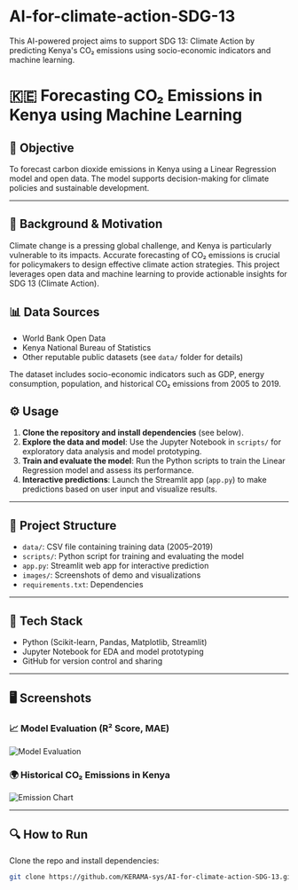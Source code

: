 # AI-for-climate-action-SDG-13
This AI-powered project aims to support SDG 13: Climate Action by predicting Kenya's CO₂ emissions using socio-economic indicators and machine learning.

# 🇰🇪 Forecasting CO₂ Emissions in Kenya using Machine Learning

## 🎯 Objective

To forecast carbon dioxide emissions in Kenya using a Linear Regression model and open data. The model supports decision-making for climate policies and sustainable development.

---

## 🌱 Background & Motivation

Climate change is a pressing global challenge, and Kenya is particularly vulnerable to its impacts. Accurate forecasting of CO₂ emissions is crucial for policymakers to design effective climate action strategies. This project leverages open data and machine learning to provide actionable insights for SDG 13 (Climate Action).

## 📊 Data Sources

- World Bank Open Data
- Kenya National Bureau of Statistics
- Other reputable public datasets (see `data/` folder for details)

The dataset includes socio-economic indicators such as GDP, energy consumption, population, and historical CO₂ emissions from 2005 to 2019.

## ⚙️ Usage

1. **Clone the repository and install dependencies** (see below).
2. **Explore the data and model**: Use the Jupyter Notebook in `scripts/` for exploratory data analysis and model prototyping.
3. **Train and evaluate the model**: Run the Python scripts to train the Linear Regression model and assess its performance.
4. **Interactive predictions**: Launch the Streamlit app (`app.py`) to make predictions based on user input and visualize results.

---

## 📁 Project Structure

- `data/`: CSV file containing training data (2005–2019)
- `scripts/`: Python script for training and evaluating the model
- `app.py`: Streamlit web app for interactive prediction
- `images/`: Screenshots of demo and visualizations
- `requirements.txt`: Dependencies

---

## 🧠 Tech Stack

- Python (Scikit-learn, Pandas, Matplotlib, Streamlit)
- Jupyter Notebook for EDA and model prototyping
- GitHub for version control and sharing

---

## 🖥️ Screenshots

### 📈 Model Evaluation (R² Score, MAE)
![Model Evaluation](images/Model%20Evaluation%20(R²%20Score,%20MAE).png)

### 🌍 Historical CO₂ Emissions in Kenya
![Emission Chart](images/Historical%20CO₂%20Emissions%20in%20Kenya.png)

---

## 🔍 How to Run

Clone the repo and install dependencies:

```bash
git clone https://github.com/KERAMA-sys/AI-for-climate-action-SDG-13.git
```

